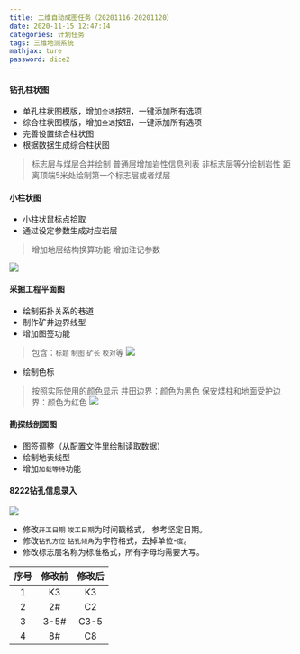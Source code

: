```yaml
---
title: 二维自动成图任务（20201116-20201120）
date: 2020-11-15 12:47:14
categories: 计划任务
tags: 三维地测系统
mathjax: ture
password: dice2
---
```


#### 钻孔柱状图
* 单孔柱状图模版，增加`全选`按钮，一键添加所有选项
* 综合柱状图模版，增加`全选`按钮，一键添加所有选项
* 完善设置综合柱状图
* 根据数据生成综合柱状图
> 标志层与煤层合并绘制
> 普通层增加岩性信息列表
> 非标志层等分绘制岩性
> 距离顶端5米处绘制第一个标志层或者煤层

#### 小柱状图

* 小柱状鼠标点拾取
* 通过设定参数生成对应岩层
> 增加地层结构换算功能
> 增加注记参数

![](15955856599713.jpg)


#### 采掘工程平面图

* 绘制拓扑关系的巷道
* 制作矿井边界线型
* 增加图签功能
> 包含：`标题` `制图` `矿长` `校对`等
![](16046559293977.jpg)

* 绘制色标
> 按照实际使用的颜色显示
> 井田边界：颜色为黑色
> 保安煤柱和地面受护边界：颜色为红色
![](16046560908865.jpg)



#### 勘探线剖面图

* 图签调整（从配置文件里绘制读取数据）
* 绘制地表线型
* 增加`加载等待`功能


#### 8222钻孔信息录入
![](16055064778400.jpg)

* 修改`开工日期` `竣工日期`为时间戳格式， 参考坚定日期。
* 修改`钻孔方位` `钻孔倾角`为字符格式，去掉单位-`度`。
* 修改标志层名称为标准格式，所有字母均需要大写。


|   序号  |  修改前   | 修改后   |
|:---:|:---:|:---:|
| 1 | K3 |  K3  |
| 2 | 2#  |  C2  |
| 3 | 3-5# |  C3-5  |
| 4 | 8# |  C8  |